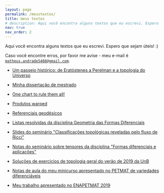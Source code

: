 ```yaml
---
layout: page
permalink: /meustextos/
title: meus textos
# description: Aqui você encontra alguns textos que eu escrevi. Espero que sejam úteis :) <br> Caso você encontre erros, por favor me avise (meu e-mail é "matheus.andrade5488@gmail.com", sem as aspas).        
nav: true
nav_order: 2
---
```


Aqui você encontra alguns textos que eu escrevi. Espero que sejam úteis! :)

Caso você encontre erros, por favor me avise - meu e-mail é <code>matheus.andrade5488@gmail.com</code>. 

* [Um passeio histórico: de Eratóstenes a Perelman e a topologia do Universo](https://sagangromov.github.io/assets/pdf/passeio.pdf)

* [Minha dissertação de mestrado](https://sagangromov.github.io/assets/pdf/MinhaDissertacao.pdf)

* [One chart to rule them all!](https://sagangromov.github.io/assets/pdf/OneChart.pdf)

* [Produtos warped](https://sagangromov.github.io/assets/pdf/ProdutosWarped.pdf)

* [Referenciais geodésicos](https://sagangromov.github.io/assets/pdf/RefGeodesico.pdf)

* [Listas resolvidas da disciplina Geometria das Formas Diferenciais](https://sagangromov.github.io/assets/pdf/listasGeoFormas.pdf)

* [Slides do seminário "Classificações topológicas reveladas pelo fluxo de Ricci"](https://sagangromov.github.io/assets/pdf/Seminário03do08.pdf)

* [Notas do seminário sobre tensores da disciplina "Formas diferenciais e aplicações"](https://sagangromov.github.io/assets/pdf/Tensores1104.pdf)

* [Soluções de exercícios de topologia geral do verão de 2019 da UnB](https://sagangromov.github.io/assets/pdf/questoesTopologia.pdf)

* [Notas de aula do meu minicurso apresentado no PETMAT de variedades diferenciáveis](https://sagangromov.github.io/assets/pdf/MinicursoPETMAT.pdf)

* [Meu trabalho apresentado no ENAPETMAT 2019](https://sagangromov.github.io/assets/pdf/TrabalhoENAPETMAT.pdf)
